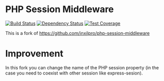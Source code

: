 # PHP Session Middleware

[![Build Status](https://travis-ci.org/emilioplatzer/php-session-middleware.svg)](https://travis-ci.org/emilioplatzer/php-session-middleware) [![Dependency Status](https://david-dm.org/emilioplatzer/php-session-middleware.svg)](https://david-dm.org/emilioplatzer/php-session-middleware) [![Test Coverage](https://img.shields.io/coveralls/codenautas/js-to-html/master.svg?style=flat)](https://coveralls.io/r/codenautas/js-to-html)

This is a fork of https://github.com/inxilpro/php-session-middleware

# Improvement

In this fork you can change the name of the PHP session property (in the case you need to coexist with other session like express-sesion).